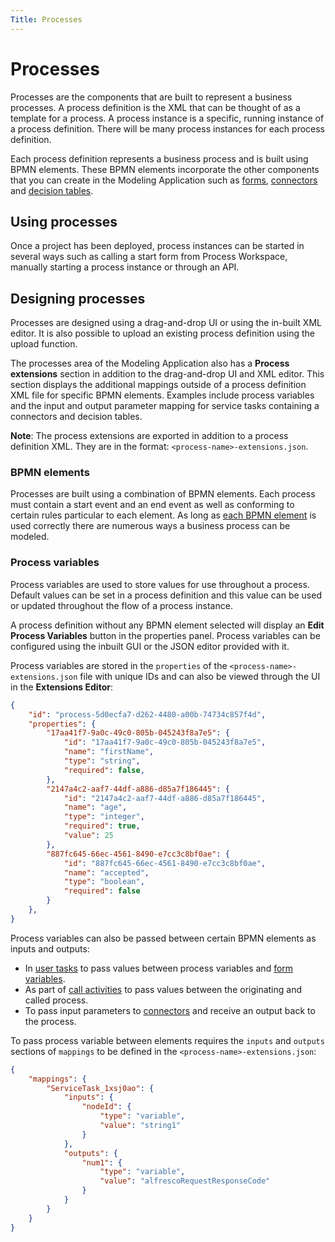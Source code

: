 ```yaml
---
Title: Processes
---
```


# Processes
Processes are the components that are built to represent a business processes. A process definition is the XML that can be thought of as a template for a process. A process instance is a specific, running instance of a process definition. There will be many process instances for each process definition. 

Each process definition represents a business process and is built using BPMN elements. These BPMN elements incorporate the other components that you can create in the Modeling Application  such as [forms](../modeling-forms/README.md), [connectors](../modeling-connectors/README.md) and [decision tables](../modeling-decisions.md). 

## Using processes
Once a project has been deployed, process instances can be started in several ways such as calling a start form from Process Workspace, manually starting a process instance or through an API.  

## Designing processes
Processes are designed using a drag-and-drop UI or using the in-built XML editor. It is also possible to upload an existing process definition using the upload function.

The processes area of the Modeling Application also has a **Process extensions** section in addition to the drag-and-drop UI and XML editor. This section displays the additional mappings outside of a process definition XML file for specific BPMN elements. Examples include process variables and the input and output parameter mapping for service tasks containing a connectors and decision tables. 

**Note**: The process extensions are exported in addition to a process definition XML. They are in the format: `<process-name>-extensions.json`.

### BPMN elements
Processes are built using a combination of BPMN elements. Each process must contain a start event and an end event as well as conforming to certain rules particular to each element. As long as [each BPMN element](../modeling-processes/processes-bpmn/README.md) is used correctly there are numerous ways a business process can be modeled.

### Process variables
Process variables are used to store values for use throughout a process. Default values can be set in a process definition and this value can be used or updated throughout the flow of a process instance.  

A process definition without any BPMN element selected will display an **Edit Process Variables** button in the properties panel. Process variables can be configured using the inbuilt GUI or the JSON editor provided with it.

Process variables are stored in the `properties` of the `<process-name>-extensions.json` file with unique IDs and can also be viewed through the UI in the **Extensions Editor**: 

```json
{
    "id": "process-5d0ecfa7-d262-4480-a00b-74734c857f4d",
    "properties": {
        "17aa41f7-9a0c-49c0-805b-045243f8a7e5": {
            "id": "17aa41f7-9a0c-49c0-805b-045243f8a7e5",
            "name": "firstName",
            "type": "string",
            "required": false,
        },
        "2147a4c2-aaf7-44df-a886-d85a7f186445": {
            "id": "2147a4c2-aaf7-44df-a886-d85a7f186445",
            "name": "age",
            "type": "integer",
            "required": true,
            "value": 25
        },
        "887fc645-66ec-4561-8490-e7cc3c8bf0ae": {
            "id": "887fc645-66ec-4561-8490-e7cc3c8bf0ae",
            "name": "accepted",
            "type": "boolean",
            "required": false
        }
    },
}
```

Process variables can also be passed between certain BPMN elements as inputs and outputs: 

* In [user tasks](../modeling-processes/processes-bpmn/bpmn-user.md) to pass values between process variables and [form variables](../modeling-forms/README.md#form-variables).
* As part of [call activities](../modeling-processes/process-bpmn/bpmn-call.md) to pass values between the originating and called process.
* To pass input parameters to [connectors](../modeling-connectors/README.md) and receive an output back to the process. 

To pass process variable between elements requires the `inputs` and `outputs` sections of `mappings` to be defined in the `<process-name>-extensions.json`: 

```json
{
    "mappings": {
        "ServiceTask_1xsj0ao": {
            "inputs": {
                "nodeId": {
                    "type": "variable",
                    "value": "string1"
                }
            },
            "outputs": {
                "num1": {
                    "type": "variable",
                    "value": "alfrescoRequestResponseCode"
                }
            }
        }
    }
}
```

